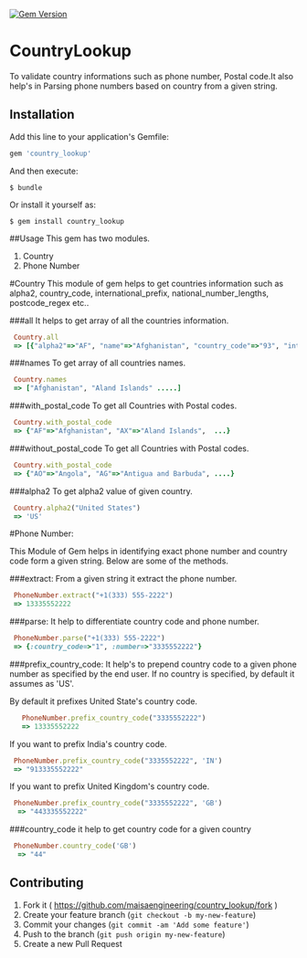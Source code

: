 [![Gem Version](https://badge.fury.io/rb/country_lookup.svg)](http://badge.fury.io/rb/country_lookup)

# CountryLookup

To validate country informations such as phone number, Postal code.It also help's in Parsing phone numbers based on country from a given string.

## Installation

Add this line to your application's Gemfile:

```ruby
gem 'country_lookup'
```

And then execute:

    $ bundle

Or install it yourself as:

    $ gem install country_lookup

##Usage
   This gem has two modules.  
   1. Country  
   2. Phone Number
    
#Country
  This module of gem helps to get countries information such as alpha2, country_code, international_prefix, national_number_lengths, postcode_regex etc..
                                                                  
###all
   It helps to get array of all the countries information.
```ruby
 Country.all
 => [{"alpha2"=>"AF", "name"=>"Afghanistan", "country_code"=>"93", "international_prefix"=>"00", "national_destination_code_lengths"=>[2], "national_number_lengths"=>[8, 9], "postal_code"=>true, "postcode_regex"=>nil}, ....]
```

###names
   To get array of all countries names. 
```ruby
 Country.names
 => ["Afghanistan", "Aland Islands" .....]
```
###with_postal_code
   To get all Countries with Postal codes.
   
```ruby
 Country.with_postal_code
 => {"AF"=>"Afghanistan", "AX"=>"Aland Islands",  ...}
```
###without_postal_code
    To get all Countries with Postal codes.
     
```ruby
 Country.with_postal_code
 => {"AO"=>"Angola", "AG"=>"Antigua and Barbuda", ....}
 ```
###alpha2
  To get alpha2 value of given country.
  
```ruby
 Country.alpha2("United States")
 => 'US'
 ```

#Phone Number: 

   This Module of Gem helps in identifying exact phone number and country code form a given string. Below are some of the methods.
   
###extract:
   From a given string it extract the phone number.
   
```ruby
 PhoneNumber.extract("+1(333) 555-2222")
 => 13335552222
```
###parse:
  It help to differentiate country code and phone number.
  
```ruby
 PhoneNumber.parse("+1(333) 555-2222")
 => {:country_code=>"1", :number=>"3335552222"}
```

###prefix_country_code:
  It help's to prepend country code to a given phone number as specified by the end user. If no country is specified, by default it assumes as 'US'.


By default it prefixes United State's country code.
```ruby
   PhoneNumber.prefix_country_code("3335552222")
   => 13335552222
```

If you want to prefix India's country code.
```ruby
 PhoneNumber.prefix_country_code("3335552222", 'IN')
 => "913335552222"
```

 If you want to prefix United Kingdom's country code.
```ruby
 PhoneNumber.prefix_country_code("3335552222", 'GB')
  => "443335552222"
```

###country_code
 it help to get country code for a given country
 
 ```ruby
  PhoneNumber.country_code('GB')
   => "44"
 ```

## Contributing

1. Fork it ( https://github.com/maisaengineering/country_lookup/fork )
2. Create your feature branch (`git checkout -b my-new-feature`)
3. Commit your changes (`git commit -am 'Add some feature'`)
4. Push to the branch (`git push origin my-new-feature`)
5. Create a new Pull Request
